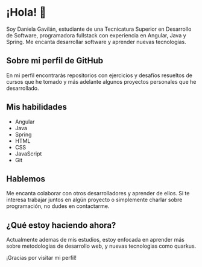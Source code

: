 # ¡Hola! 👋

Soy Daniela Gavilán, estudiante de una Tecnicatura Superior en Desarrollo de Software, programadora fullstack con experiencia en Angular, Java y Spring. Me encanta desarrollar software y aprender nuevas tecnologías.

## Sobre mi perfil de GitHub

En mi perfil encontrarás repositorios con ejercicios y desafíos resueltos de cursos que he tomado y más adelante algunos proyectos personales que he desarrollado.

## Mis habilidades

- Angular
- Java
- Spring
- HTML
- CSS
- JavaScript
- Git

## Hablemos

Me encanta colaborar con otros desarrolladores y aprender de ellos. Si te interesa trabajar juntos en algún proyecto o simplemente charlar sobre programación, no dudes en contactarme.

## ¿Qué estoy haciendo ahora?

Actualmente ademas de mis estudios, estoy enfocada en aprender más sobre metodologias de desarrollo web, y nuevas tecnologias como quarkus.

¡Gracias por visitar mi perfil!

